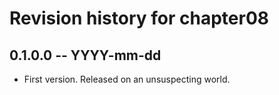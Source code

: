 # Revision history for chapter08

## 0.1.0.0  -- YYYY-mm-dd

* First version. Released on an unsuspecting world.
